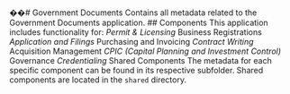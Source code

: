 ��#   G o v e r n m e n t   D o c u m e n t s 
 
 
 
 C o n t a i n s   a l l   m e t a d a t a   r e l a t e d   t o   t h e   G o v e r n m e n t   D o c u m e n t s   a p p l i c a t i o n . 
 
 
 
 # #   C o m p o n e n t s 
 
 
 
 T h i s   a p p l i c a t i o n   i n c l u d e s   f u n c t i o n a l i t y   f o r : 
 
 
 
 *       P e r m i t   &   L i c e n s i n g 
 
 *       B u s i n e s s   R e g i s t r a t i o n s 
 
 *       A p p l i c a t i o n   a n d   F i l i n g s 
 
 *       P u r c h a s i n g   a n d   I n v o i c i n g 
 
 *       C o n t r a c t   W r i t i n g 
 
 *       A c q u i s i t i o n   M a n a g e m e n t 
 
 *       C P I C   ( C a p i t a l   P l a n n i n g   a n d   I n v e s t m e n t   C o n t r o l ) 
 
 *       G o v e r n a n c e 
 
 *       C r e d e n t i a l i n g 
 
 *       S h a r e d   C o m p o n e n t s 
 
 
 
 T h e   m e t a d a t a   f o r   e a c h   s p e c i f i c   c o m p o n e n t   c a n   b e   f o u n d   i n   i t s   r e s p e c t i v e   s u b f o l d e r .   S h a r e d   c o m p o n e n t s   a r e   l o c a t e d   i n   t h e   ` s h a r e d `   d i r e c t o r y . 
 
 
